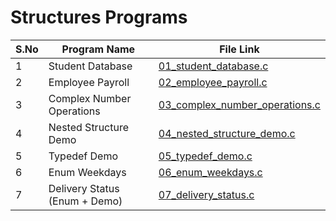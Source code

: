 # Structures Programs  

| S.No | Program Name                  | File Link                                                                 |
|------|-------------------------------|---------------------------------------------------------------------------|
| 1    | Student Database              | [01_student_database.c](01_student_database.c)                           |
| 2    | Employee Payroll              | [02_employee_payroll.c](02_employee_payroll.c)                           |
| 3    | Complex Number Operations     | [03_complex_number_operations.c](03_complex_number_operations.c)         |
| 4    | Nested Structure Demo         | [04_nested_structure_demo.c](04_nested_structure_demo.c)                 |
| 5    | Typedef Demo                  | [05_typedef_demo.c](05_typedef_demo.c)                                   |
| 6    | Enum Weekdays                 | [06_enum_weekdays.c](06_enum_weekdays.c)                                 |
| 7    | Delivery Status (Enum + Demo) | [07_delivery_status.c](07_delivery_status.c)                             |
